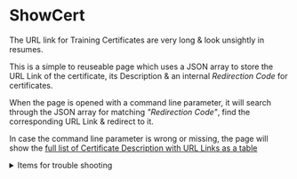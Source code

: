 # ShowCert
The URL link for Training Certificates are very long & look unsightly in resumes.

This is a simple to reuseable page which uses a JSON array to store the URL Link of the certificate, its Description & an internal _Redirection Code_ for certificates.

When the page is opened with a command line parameter, it will search through the JSON array for matching _"Redirection Code"_, find the corresponding URL Link & redirect to it.

In case the command line parameter is wrong or missing, the page will show the [full list of Certificate Description with URL Links as a table](https://arun-ks.github.io/ShowCert/)


<details>
  <summary>Items for trouble shooting</summary>
  
- [Certificate X - goes to CNN](https://arun-ks.github.io/ShowCert/?certName=BBC)
- [Link with bad code](https://arun-ks.github.io/ShowCert/?certName=404Code)
</details>
